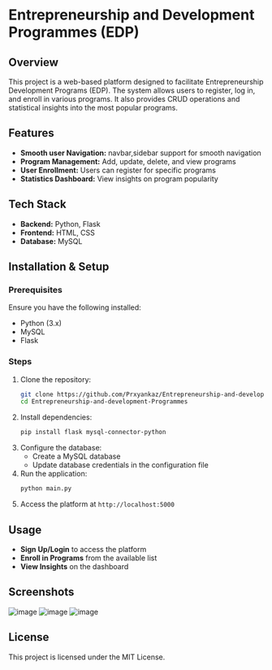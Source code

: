 # Entrepreneurship and Development Programmes (EDP)

## Overview
This project is a web-based platform designed to facilitate Entrepreneurship Development Programs (EDP). The system allows users to register, log in, and enroll in various programs. It also provides CRUD operations and statistical insights into the most popular programs.

## Features
- **Smooth user Navigation:** navbar,sidebar support for smooth navigation
- **Program Management:** Add, update, delete, and view programs
- **User Enrollment:** Users can register for specific programs
- **Statistics Dashboard:** View insights on program popularity

## Tech Stack
- **Backend:** Python, Flask
- **Frontend:** HTML, CSS
- **Database:** MySQL

## Installation & Setup
### Prerequisites
Ensure you have the following installed:
- Python (3.x)
- MySQL
- Flask

### Steps
1. Clone the repository:
   ```bash
   git clone https://github.com/Prxyankaz/Entrepreneurship-and-development-Programmes.git
   cd Entrepreneurship-and-development-Programmes
   ```
2. Install dependencies:
   ```bash
   pip install flask mysql-connector-python

   ```
3. Configure the database:
   - Create a MySQL database
   - Update database credentials in the configuration file
4. Run the application:
   ```bash
   python main.py
   ```
5. Access the platform at `http://localhost:5000`

## Usage
- **Sign Up/Login** to access the platform
- **Enroll in Programs** from the available list
- **View Insights** on the dashboard

## Screenshots
![image](https://github.com/user-attachments/assets/873fc9e1-93ed-4ed3-aa2a-eecd611030fc)
![image](https://github.com/user-attachments/assets/e4d9409c-04ad-4bef-a1d6-a0e0cd59c121)
![image](https://github.com/user-attachments/assets/b57a56a7-a425-47df-bd82-2fa727510c04)


## License
This project is licensed under the MIT License.


